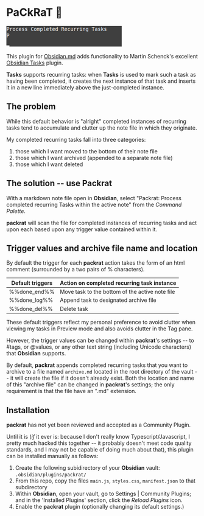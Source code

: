 # **PaCkRaT** 🐀

![](./packrat.gif)

This plugin for [Obsidian.md](https://obsidian.md/) adds functionality to Martin Schenck's excellent [Obsidian Tasks](https://github.com/schemar/obsidian-tasks) plugin.

**Tasks** supports recurring tasks:  when **Tasks** is used to mark such a task as having been completed, it creates the next instance of that task and inserts it in a new line immediately above the just-completed instance.

## The problem

While this default behavior is "alright" completed instances of recurring tasks tend to accumulate and clutter up the note file in which they originate.

My completed recurring tasks fall into three categories:

1. those which I want moved to the bottom of their note file
2. those which I want archived (appended to a separate note file)
3. those which I want deleted

## The solution -- use **Packrat**

With a markdown note file open in **Obsidian**, select "Packrat:  Process completed recurring Tasks within the active note" from the *Command Palette*.

**packrat** will scan the file for completed instances of recurring tasks and act upon each based upon any trigger value contained within it.

## Trigger values and archive file name and location

By default the trigger for each **packrat** action takes the form of an html comment (surrounded by a two pairs of % characters).

| Default triggers | Action on completed recurring task instance     |
|------------------|------------------------------------------------ |
| %%done_end%%     | Move task to the bottom of the active note file |
| %%done_log%%     | Append task to designated archive file          |
| %%done_del%%     | Delete task                                     |

These default triggers reflect my personal preference to avoid clutter when viewing my tasks in Preview mode and also avoids clutter in the Tag pane.

However, the trigger values can be changed within **packrat**'s settings -- to #tags, or @values, or any other text string (including Unicode characters) that **Obsidian** supports.

By default, **packrat** appends completed recurring tasks that you want to archive to a file named `archive.md` located in the root directory of the vault -- it will create the file if it doesn't already exist.  Both the location and name of this "archive file" can be changed in **packrat**'s settings; the only requirement is that the file have an ".md" extension.

## Installation

**packrat** has not yet been reviewed and accepted as a Community Plugin.

Until it is (*if* it ever is:  because I don't really know Typescript/Javascript, I pretty much hacked this together -- it probably doesn't meet code quality standards, and I may not be capable of doing much about that), this plugin can be installed manually as follows:

1. Create the following subidirectory of your **Obsidian** vault: `.obsidian/plugins/packrat/`
2. From this repo, copy the files `main.js`, `styles.css`, `manifest.json` to that subdirectory
3. Within **Obsidian**, open your vault, go to Settings | Community Plugins; and in the 'Installed Plugins' section, click the *Reload Plugins* icon.
4. Enable the **packrat** plugin (optionally changing its default settings.)
